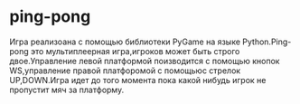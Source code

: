# ping-pong
Игра реализоана с помощью библиотеки PyGame на языке Python.Ping-pong это мультиплеерная игра,игроков может быть строго двое.Управление левой платформой поизводится с помощью кнопок WS,управление правой платфоромой с помощьюс стрелок UP,DOWN.Игра идет до того момента пока какой нибудь игрок не пропустит мяч за платформу.
